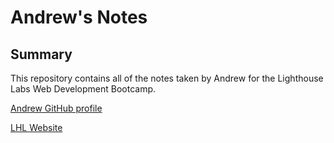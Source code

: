 # Andrew's Notes

## Summary

This repository contains all of the notes taken by Andrew for the Lighthouse Labs Web Development Bootcamp.

[Andrew GitHub profile](https://github.com/andrewdelmar87
)

[LHL Website](https://www.lighthouselabs.ca/)

